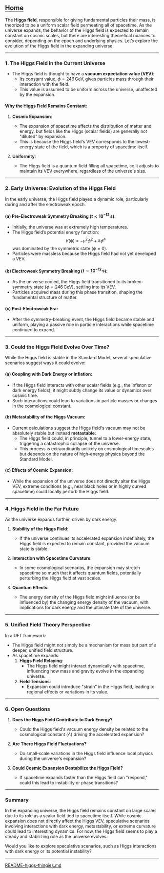 [Home](https://t2m.io/VwvDcuw)
---

The **Higgs field**, responsible for giving fundamental particles their mass, is theorized to be a uniform scalar field permeating all of spacetime. As the universe expands, the behavior of the Higgs field is expected to remain constant on cosmic scales, but there are interesting theoretical nuances to consider, depending on the epoch and underlying physics. Let’s explore the evolution of the Higgs field in the expanding universe:

---

### **1. The Higgs Field in the Current Universe**
- The Higgs field is thought to have a **vacuum expectation value (VEV)**:
  - Its constant value, $\phi = 246 \, \mathrm{GeV}$, gives particles mass through their interaction with the field.
  - This value is assumed to be uniform across the universe, unaffected by the expansion.

#### Why the Higgs Field Remains Constant:
1. **Cosmic Expansion**:
   - The expansion of spacetime affects the distribution of matter and energy, but fields like the Higgs (scalar fields) are generally not "diluted" by expansion.
   - This is because the Higgs field's VEV corresponds to the lowest-energy state of the field, which is a property of spacetime itself.

2. **Uniformity**:
   - The Higgs field is a quantum field filling all spacetime, so it adjusts to maintain its VEV everywhere, regardless of the universe's size.

---

### **2. Early Universe: Evolution of the Higgs Field**
In the early universe, the Higgs field played a dynamic role, particularly during and after the electroweak epoch.

#### (a) **Pre-Electroweak Symmetry Breaking ($t < 10^{-12} \, \mathrm{s}$)**:
- Initially, the universe was at extremely high temperatures.
- The Higgs field’s potential energy function:
  $$V(\phi) = -\mu^2\phi^2 + \lambda\phi^4$$
  was dominated by the symmetric state ($\phi = 0$).
- Particles were massless because the Higgs field had not yet developed a VEV.

#### (b) **Electroweak Symmetry Breaking ($t \sim 10^{-12} \, \mathrm{s}$)**:
- As the universe cooled, the Higgs field transitioned to its broken-symmetry state ($\phi = 246 \, \mathrm{GeV}$), settling into its VEV.
- Particles acquired mass during this phase transition, shaping the fundamental structure of matter.

#### (c) **Post-Electroweak Era**:
- After the symmetry-breaking event, the Higgs field became stable and uniform, playing a passive role in particle interactions while spacetime continued to expand.

---

### **3. Could the Higgs Field Evolve Over Time?**
While the Higgs field is stable in the Standard Model, several speculative scenarios suggest ways it could evolve:

#### (a) **Coupling with Dark Energy or Inflation**:
- If the Higgs field interacts with other scalar fields (e.g., the inflaton or dark energy fields), it might subtly change its value or dynamics over cosmic time.
- Such interactions could lead to variations in particle masses or changes in the cosmological constant.

#### (b) **Metastability of the Higgs Vacuum**:
- Current calculations suggest the Higgs field's vacuum may not be absolutely stable but instead **metastable**:
  - The Higgs field could, in principle, tunnel to a lower-energy state, triggering a catastrophic collapse of the universe.
  - This process is extraordinarily unlikely on cosmological timescales but depends on the nature of high-energy physics beyond the Standard Model.

#### (c) **Effects of Cosmic Expansion**:
- While the expansion of the universe does not directly alter the Higgs VEV, extreme conditions (e.g., near black holes or in highly curved spacetime) could locally perturb the Higgs field.

---

### **4. Higgs Field in the Far Future**
As the universe expands further, driven by dark energy:
1. **Stability of the Higgs Field**:
   - If the universe continues its accelerated expansion indefinitely, the Higgs field is expected to remain constant, provided the vacuum state is stable.

2. **Interaction with Spacetime Curvature**:
   - In some cosmological scenarios, the expansion may stretch spacetime so much that it affects quantum fields, potentially perturbing the Higgs field at vast scales.

3. **Quantum Effects**:
   - The energy density of the Higgs field might influence (or be influenced by) the changing energy density of the vacuum, with implications for dark energy and the ultimate fate of the universe.

---

### **5. Unified Field Theory Perspective**
In a UFT framework:
- The Higgs field might not simply be a mechanism for mass but part of a deeper, unified field structure.
- As spacetime expands:
  1. **Higgs Field Relaying**:
     - The Higgs field might interact dynamically with spacetime, influencing how mass and gravity evolve in the expanding universe.
  2. **Field Tensions**:
     - Expansion could introduce "strain" in the Higgs field, leading to regional effects or variations in its value.

---

### **6. Open Questions**
1. **Does the Higgs Field Contribute to Dark Energy?**
   - Could the Higgs field's vacuum energy density be related to the cosmological constant ($\Lambda$) driving the accelerated expansion?

2. **Are There Higgs Field Fluctuations?**
   - Do small-scale variations in the Higgs field influence local physics during the universe's expansion?

3. **Could Cosmic Expansion Destabilize the Higgs Field?**
   - If spacetime expands faster than the Higgs field can "respond," could this lead to instability or phase transitions?

---

### **Summary**
In the expanding universe, the Higgs field remains constant on large scales due to its role as a scalar field tied to spacetime itself. While cosmic expansion does not directly affect the Higgs VEV, speculative scenarios involving interactions with dark energy, metastability, or extreme curvature could lead to interesting dynamics. For now, the Higgs field seems to play a steady and stabilizing role as the universe evolves.

Would you like to explore speculative scenarios, such as Higgs interactions with dark energy or its potential instability?


---

[README-higgs-thingies.md](https://t2m.io/Fw7RUGJ)
